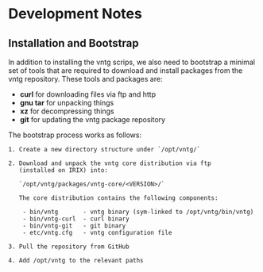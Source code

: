 # Development Notes

## Installation and Bootstrap

In addition to installing the vntg scrips, we also need to bootstrap a minimal
set of tools that are required to download and install packages from the vntg
repository. These tools and packages are:

  * **curl** for downloading files via ftp and http
  * **gnu tar** for unpacking things
  * **xz** for decompressing things
  * **git** for updating the vntg package repository

The bootstrap process works as follows:

    1. Create a new directory structure under `/opt/vntg/`

    2. Download and unpack the vntg core distribution via ftp 
       (installed on IRIX) into:

       `/opt/vntg/packages/vntg-core/<VERSION>/`

       The core distribution contains the following components:

        - bin/vntg       - vntg binary (sym-linked to /opt/vntg/bin/vntg)
        - bin/vntg-curl  - curl binary
        - bin/vntg-git   - git binary 
        - etc/vntg.cfg   - vntg configuration file

    3. Pull the repository from GitHub

    4. Add /opt/vntg to the relevant paths
